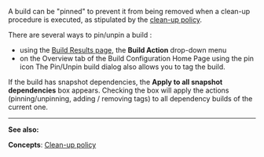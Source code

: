 [//]: # (title: Pinned Build)
[//]: # (auxiliary-id: Pinned Build)

A build can be "pinned" to prevent it from being removed when a clean\-up procedure is executed, as stipulated by the [clean-up policy](clean-up.md).

There are several ways to pin/unpin a build :
* using the [Build Results page](working-with-build-results.md),  the __Build Action__ drop\-down menu
* on the Overview tab of the Build Configuration Home Page using the pin icon
The Pin/Unpin build dialog also allows you to tag the build.

If the build has snapshot dependencies, the __Apply to all snapshot dependencies__ box appears. Checking the box will apply the actions (pinning/unpinning, adding / removing tags) to all dependency builds of the current one.



 __  __

__See also:__



__Concepts__: [Clean-up policy](clean-up.md)
